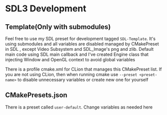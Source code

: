 # SDL3 Development

## Template(Only with submodules)
Feel free to use my SDL preset for development tagged `SDL-Template`. 
It's using submodules and all variables are disabled managed by CMakePreset in SDL
, except Video Subsystem and SDL_Image's png and zlib. Default main code using SDL main callback and I've created Engine class that injecting Window and OpenGL context to avoid global variables

There is a profile cmake.xml for CLion that manages this CMakePreset list. 
If you are not using CLion, then when running cmake use `--preset <preset-name>` to disable unnecessary variables or create new one for yourself

## CMakePresets.json

There is a preset called `user-default`. Change variables as needed here
